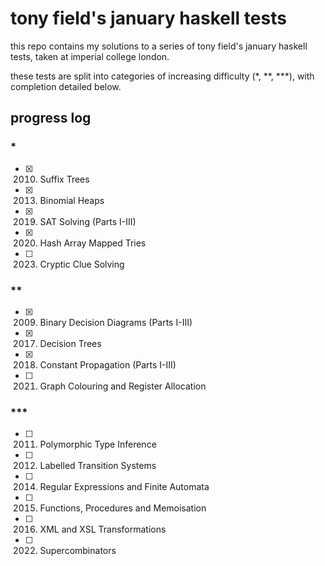 # tony field's january haskell tests

this repo contains my solutions to a series of tony field's january haskell tests, taken at imperial college london.

these tests are split into categories of increasing difficulty (*, **, ***), with completion detailed below.

## progress log

### *

- [x] 2010. Suffix Trees 
- [x] 2013. Binomial Heaps
- [x] 2019. SAT Solving (Parts I-III)
- [x] 2020. Hash Array Mapped Tries
- [ ] 2023. Cryptic Clue Solving

### **

- [x] 2009. Binary Decision Diagrams (Parts I-III)
- [x] 2017. Decision Trees
- [x] 2018. Constant Propagation (Parts I-III)
- [ ] 2021. Graph Colouring and Register Allocation

### ***

- [ ] 2011. Polymorphic Type Inference
- [ ] 2012. Labelled Transition Systems
- [ ] 2014. Regular Expressions and Finite Automata
- [ ] 2015. Functions, Procedures and Memoisation
- [ ] 2016. XML and XSL Transformations
- [ ] 2022. Supercombinators
